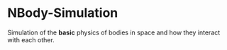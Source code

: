 # NBody-Simulation
Simulation of the **basic** physics of bodies in space and how they interact with each other.
